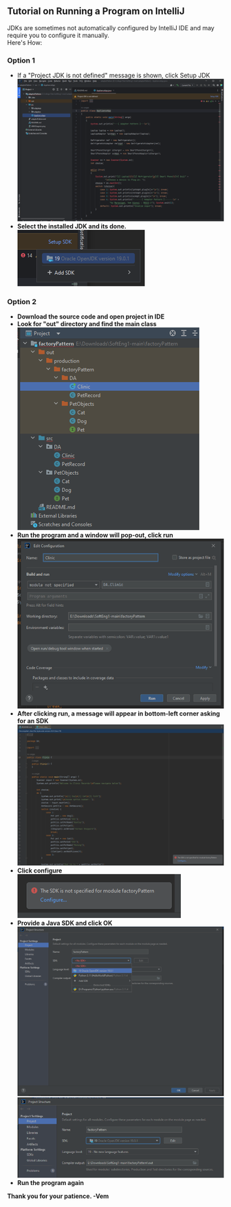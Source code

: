 ## Tutorial on Running a Program on IntelliJ
JDKs are sometimes not automatically configured by IntelliJ IDE and may require you to configure it manually.<br>
Here's How:

### Option 1
* If a "Project JDK is not defined" message is shown, click Setup JDK<b>
![](https://github.com/VemAiensi/SoftEng1/blob/main/RunCode/1new.png)<br>
* Select the installed JDK and its done.<br>
![](https://github.com/VemAiensi/SoftEng1/blob/main/RunCode/2new.png)<br>

### Option 2
* Download the source code and open project in IDE<br>
* Look for "out" directory and find the main class<br>
![](https://github.com/VemAiensi/SoftEng1/blob/main/RunCode/factory01.png) <br>
* Run the program and a window will pop-out, click run<br>
![](https://github.com/VemAiensi/SoftEng1/blob/main/RunCode/factory02.png)<br>
* After clicking run, a message will appear in bottom-left corner asking for an SDK<br>
![](https://github.com/VemAiensi/SoftEng1/blob/main/RunCode/factory03.png)<br>
* Click configure<br>
![](https://github.com/VemAiensi/SoftEng1/blob/main/RunCode/factory04.png)<br>
* Provide a Java SDK and click OK<br>
![](https://github.com/VemAiensi/SoftEng1/blob/main/RunCode/factory05.png)<br>
![](https://github.com/VemAiensi/SoftEng1/blob/main/RunCode/factory06.png)<br>
* Run the program again<br>

Thank you for your patience.
-Vem
